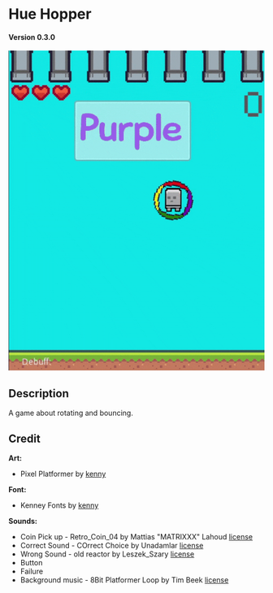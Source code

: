 # Hue Hopper
#### Version 0.3.0

![](https://github.com/sugarvoid/hue-hopper/blob/Current/docs/hue.gif)

## Description
A game about rotating and bouncing. 

## Credit
**Art:**
- Pixel Platformer by [kenny](https://kenney.itch.io/)

**Font:**
- Kenney Fonts by [kenny](https://kenney.itch.io/)

**Sounds:**
- Coin Pick up - Retro_Coin_04 by Mattias "MATRIXXX" Lahoud [license](https://creativecommons.org/licenses/by/3.0/)
- Correct Sound - COrrect Choice by Unadamlar [license](https://creativecommons.org/publicdomain/zero/1.0/)
- Wrong Sound - old reactor by Leszek_Szary [license](https://creativecommons.org/publicdomain/zero/1.0/)
- Button
- Failure
- Background music - 8Bit Platformer Loop by Tim Beek [license](https://creativecommons.org/licenses/by/4.0/)
